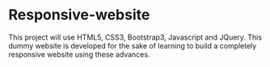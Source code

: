 # Responsive-website
This project will use HTML5, CSS3, Bootstrap3, Javascript and JQuery. This dummy website is developed for the sake of learning to build a completely responsive website using these advances.
